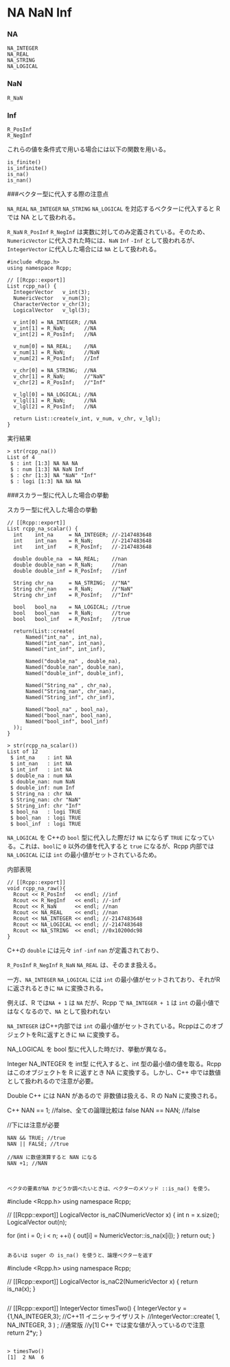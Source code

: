 # NA NaN Inf


### NA
```
NA_INTEGER
NA_REAL
NA_STRING
NA_LOGICAL
```

### NaN
```
R_NaN
```
### Inf

```
R_PosInf
R_NegInf
```

これらの値を条件式で用いる場合には以下の関数を用いる。

```
is_finite()
is_infinite()
is_na()
is_nan()
```

###ベクター型に代入する際の注意点


`NA_REAL` `NA_INTEGER` `NA_STRING` `NA_LOGICAL` を対応するベクターに代入すると R では NA として扱われる。


`R_NaN` `R_PosInf` `R_NegInf` は実数に対してのみ定義されている。そのため、`NumericVector` に代入された時には、`NaN` `Inf` `-Inf` として扱われるが、`IntegerVector` に代入した場合には `NA` として扱われる。




```
#include <Rcpp.h>
using namespace Rcpp;

// [[Rcpp::export]]
List rcpp_na() {
  IntegerVector   v_int(3);
  NumericVector   v_num(3);
  CharacterVector v_chr(3);
  LogicalVector   v_lgl(3);
  
  v_int[0] = NA_INTEGER; //NA
  v_int[1] = R_NaN;      //NA
  v_int[2] = R_PosInf;   //NA
  
  v_num[0] = NA_REAL;    //NA
  v_num[1] = R_NaN;      //NaN
  v_num[2] = R_PosInf;   //Inf
  
  v_chr[0] = NA_STRING;  //NA
  v_chr[1] = R_NaN;      //"NaN"
  v_chr[2] = R_PosInf;   //"Inf"
  
  v_lgl[0] = NA_LOGICAL; //NA
  v_lgl[1] = R_NaN;      //NA
  v_lgl[2] = R_PosInf;   //NA
  
  return List::create(v_int, v_num, v_chr, v_lgl);
}
```

実行結果
```
> str(rcpp_na())
List of 4
 $ : int [1:3] NA NA NA
 $ : num [1:3] NA NaN Inf
 $ : chr [1:3] NA "NaN" "Inf"
 $ : logi [1:3] NA NA NA
```






###スカラー型に代入した場合の挙動


スカラー型に代入した場合の挙動

```
// [[Rcpp::export]]
List rcpp_na_scalar() {
  int    int_na     = NA_INTEGER; //-2147483648
  int    int_nan    = R_NaN;      //-2147483648
  int    int_inf    = R_PosInf;   //-2147483648
  
  double double_na  = NA_REAL;    //nan
  double double_nan = R_NaN;      //nan
  double double_inf = R_PosInf;   //inf
  
  String chr_na     = NA_STRING;  //"NA"
  String chr_nan    = R_NaN;      //"NaN"
  String chr_inf    = R_PosInf;   //"Inf"
  
  bool   bool_na    = NA_LOGICAL; //true
  bool   bool_nan   = R_NaN;      //true
  bool   bool_inf   = R_PosInf;   //true
  
  return(List::create(
      Named("int_na" , int_na),
      Named("int_nan", int_nan),
      Named("int_inf", int_inf),
      
      Named("double_na" , double_na),
      Named("double_nan", double_nan),
      Named("double_inf", double_inf),
      
      Named("String_na" , chr_na),
      Named("String_nan", chr_nan),
      Named("String_inf", chr_inf),
      
      Named("bool_na" , bool_na),
      Named("bool_nan", bool_nan),
      Named("bool_inf", bool_inf)
  ));
}

```

```
> str(rcpp_na_scalar())
List of 12
 $ int_na    : int NA
 $ int_nan   : int NA
 $ int_inf   : int NA
 $ double_na : num NA
 $ double_nan: num NaN
 $ double_inf: num Inf
 $ String_na : chr NA
 $ String_nan: chr "NaN"
 $ String_inf: chr "Inf"
 $ bool_na   : logi TRUE
 $ bool_nan  : logi TRUE
 $ bool_inf  : logi TRUE
```

`NA_LOGICAL` を C++の `bool` 型に代入した際だけ `NA` にならず `TRUE` になっている。これは、`bool`に `0` 以外の値を代入すると `true` になるが、Rcpp 内部では `NA_LOGICAL` には `int` の最小値がセットされているため。




内部表現
```
// [[Rcpp::export]]
void rcpp_na_raw(){
  Rcout << R_PosInf   << endl; //inf
  Rcout << R_NegInf   << endl; //-inf
  Rcout << R_NaN      << endl; //nan
  Rcout << NA_REAL    << endl; //nan
  Rcout << NA_INTEGER << endl; //-2147483648
  Rcout << NA_LOGICAL << endl; //-2147483648
  Rcout << NA_STRING  << endl; //0x10200dc98
}
```

C++の `double` には元々 `inf` `-inf` `nan` が定義されており、

`R_PosInf` `R_NegInf` `R_NaN` `NA_REAL` は、そのまま扱える。

一方、`NA_INTEGER` `NA_LOGICAL` には `int` の最小値がセットされており、それがRに返されるときに `NA` に変換される。



例えば、R では`NA + 1` は `NA` だが、Rcpp で `NA_INTEGER + 1` は `int` の最小値ではなくなるので、`NA` として扱われない













`NA_INTEGER` はC++内部では `int` の最小値がセットされている。RcppはこのオブジェクトをRに返すときに `NA` に変換する。




NA_LOGICAL を bool 型に代入した時だけ、挙動が異なる。



Integer
NA_INTEGER を int型 に代入すると、int 型の最小値の値を取る。Rcpp はこのオブジェクトを R に返すとき NA に変換する。しかし、C++ 中では数値として扱われるので注意が必要。



Double
C++ には NAN があるので 非数値は扱える、R の NaN に変換される。

C++ 
NAN == 1; //false、全ての論理比較は false
NAN == NAN; //false

//下には注意が必要
```
NAN && TRUE; //true
NAN || FALSE; //true

//NAN に数値演算すると NAN になる
NAN +1; //NAN



ベクタの要素がNA かどうか調べたいときは、ベクターのメソッド ::is_na() を使う。

```
#include <Rcpp.h>
using namespace Rcpp;

// [[Rcpp::export]]
LogicalVector is_naC(NumericVector x) {
  int n = x.size();
  LogicalVector out(n);

  for (int i = 0; i < n; ++i) {
    out[i] = NumericVector::is_na(x[i]);
  }
  return out;
}
```

あるいは suger の is_na() を使うと、論理ベクターを返す

```
#include <Rcpp.h>
using namespace Rcpp;

// [[Rcpp::export]]
LogicalVector is_naC2(NumericVector x) {
  return is_na(x);
}
```

```
// [[Rcpp::export]]
IntegerVector timesTwo() {
  IntegerVector y = {1,NA_INTEGER,3}; //C++11 イニシャライザリスト
  //IntegerVector::create( 1, NA_INTEGER, 3 ) ; //通常版
    //y[1] C++ では変な値が入っているので注意
   return 2*y;
}
```

> timesTwo()
[1]  2 NA  6




